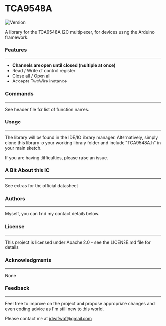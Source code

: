 # TCA9548A
![Version](https://img.shields.io/badge/Version-1.1.3-green.svg)

A library for the TCA9548A I2C multiplexer, for devices using the Arduino framework.

### Features
---
* **Channels are open until closed (multiple at once)**
* Read / Write of control register
* Close all / Open all
* Accepts TwoWire instance

### Commands
---
See header file for list of function names.

### Usage
---
The library will be found in the IDE/IO library manager. Alternatively, simply clone this library to your working library folder and include "TCA9548A.h" in your main sketch.

If you are having difficulties, please raise an issue.

### A Bit About this IC
---
See extras for the official datasheet

### Authors
---
Myself, you can find my contact details below.

### License
---
This project is licensed under Apache 2.0 - see the LICENSE.md file for details

### Acknowledgments
----
 None

### Feedback
---
Feel free to improve on the project and propose appropriate changes and even coding advice as I'm still new to this world.

Please contact me at jdwifwaf@gmail.com
